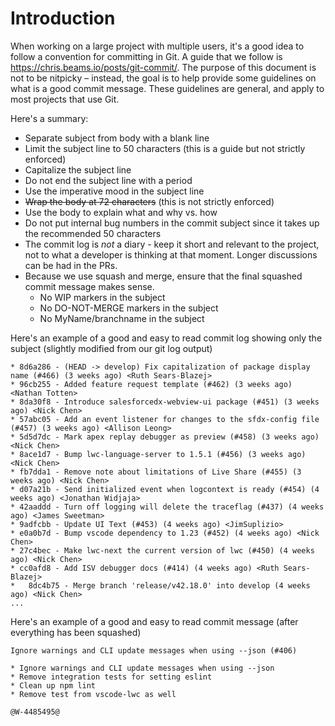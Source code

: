 # Introduction

When working on a large project with multiple users, it's a good idea to follow
a convention for committing in Git. A guide that we follow is
https://chris.beams.io/posts/git-commit/. The purpose of this document is not to
be nitpicky – instead, the goal is to help provide some guidelines on what is a
good commit message. These guidelines are general, and apply to most projects
that use Git.

Here's a summary:

- Separate subject from body with a blank line
- Limit the subject line to 50 characters (this is a guide but not strictly
  enforced)
- Capitalize the subject line
- Do not end the subject line with a period
- Use the imperative mood in the subject line
- <strike>Wrap the body at 72 characters</strike> (this is not strictly
  enforced)
- Use the body to explain what and why vs. how
- Do not put internal bug numbers in the commit subject since it takes up the
  recommended 50 characters
- The commit log is _not_ a diary - keep it short and relevant to the project,
  not to what a developer is thinking at that moment. Longer discussions can be
  had in the PRs.
- Because we use squash and merge, ensure that the final squashed commit message
  makes sense.
  - No WIP markers in the subject
  - No DO-NOT-MERGE markers in the subject
  - No MyName/branchname in the subject

Here's an example of a good and easy to read commit log showing only the subject
(slightly modified from our git log output)

```
* 8d6a286 - (HEAD -> develop) Fix capitalization of package display name (#466) (3 weeks ago) <Ruth Sears-Blazej>
* 96cb255 - Added feature request template (#462) (3 weeks ago) <Nathan Totten>
* 8da30f8 - Introduce salesforcedx-webview-ui package (#451) (3 weeks ago) <Nick Chen>
* 57abc05 - Add an event listener for changes to the sfdx-config file (#457) (3 weeks ago) <Allison Leong>
* 5d5d7dc - Mark apex replay debugger as preview (#458) (3 weeks ago) <Nick Chen>
* 8ace1d7 - Bump lwc-language-server to 1.5.1 (#456) (3 weeks ago) <Nick Chen>
* fb7dda1 - Remove note about limitations of Live Share (#455) (3 weeks ago) <Nick Chen>
* d07a21b - Send initialized event when logcontext is ready (#454) (4 weeks ago) <Jonathan Widjaja>
* 42aaddd - Turn off logging will delete the traceflag (#437) (4 weeks ago) <James Sweetman>
* 9adfcbb - Update UI Text (#453) (4 weeks ago) <JimSuplizio>
* e0a0b7d - Bump vscode dependency to 1.23 (#452) (4 weeks ago) <Nick Chen>
* 27c4bec - Make lwc-next the current version of lwc (#450) (4 weeks ago) <Nick Chen>
* cc0afd8 - Add ISV debugger docs (#414) (4 weeks ago) <Ruth Sears-Blazej>
*   8dc4b75 - Merge branch 'release/v42.18.0' into develop (4 weeks ago) <Nick Chen>
...
```

Here's an example of a good and easy to read commit message (after everything has been squashed)

```
Ignore warnings and CLI update messages when using --json (#406)

* Ignore warnings and CLI update messages when using --json
* Remove integration tests for setting eslint
* Clean up npm lint
* Remove test from vscode-lwc as well

@W-4485495@
```
